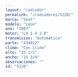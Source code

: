 ```yaml
---
layout: "radiador"
permalink: "/radiadores/5120/"
marca: "Seat"
modelo: "Leon"
ano: "2007"
motor: "L4 1.4 2.0"
transmision: "Automática"
parte: "434022"
clima: "Con clima"
alto: "25 1/2"
ancho: "15 3/4"
observaciones: ""
id: "5120"
---
```


